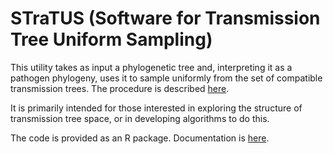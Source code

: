 # STraTUS (Software for Transmission Tree Uniform Sampling)
This utility takes as input a phylogenetic tree and, interpreting it as a pathogen phylogeny, uses it to sample uniformly from the set of compatible transmission trees. The procedure is described [here](https://www.biorxiv.org/content/early/2018/12/04/160812).

It is primarily intended for those interested in exploring the structure of transmission tree space, or in developing algorithms to do this.

The code is provided as an R package. Documentation is [here](https://github.com/mdhall272/STraTUS/blob/master/STraTUS/STraTUS.pdf). 

